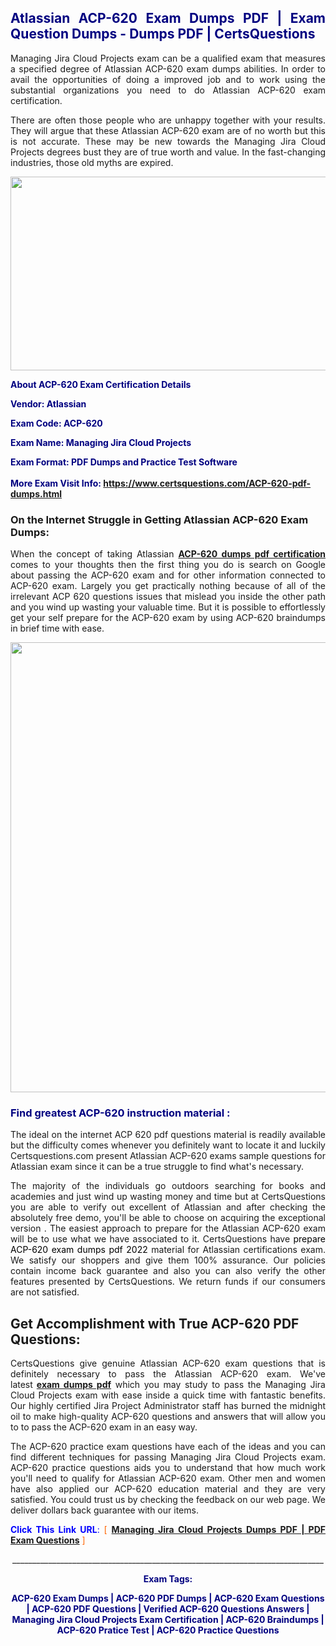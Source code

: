 <h2 style="text-align: justify;"><span style="color: #000080;">Atlassian ACP-620 Exam Dumps PDF | Exam Question Dumps - Dumps PDF | CertsQuestions</span></h2>
<p style="text-align: justify;">Managing Jira Cloud Projects exam can be a qualified exam that measures a specified degree of Atlassian  ACP-620 exam dumps abilities. In order to avail the opportunities of doing a improved job and to work using the substantial organizations you need to do Atlassian ACP-620 exam certification.</p>
<p style="text-align: justify;">There are often those people who are unhappy together with your results. They will argue that these Atlassian  ACP-620 exam are of no worth but this is not accurate. These may be new towards the Managing Jira Cloud Projects degrees bust they are of true worth and value. In the fast-changing industries, those old myths are expired.</p>
<p><img style="display: block; margin-left: auto; margin-right: auto;" src="https://i.imgur.com/eaP4ae9.png" width="840" height="310" /></p>
<p><span style="color: #000080;"><strong>About ACP-620 Exam Certification Details</strong></span></p>
<p><span style="color: #000080;"><strong>Vendor: Atlassian<br /></strong></span></p>
<p><span style="color: #000080;"><strong>Exam Code: ACP-620</strong></span></p>
<p><span style="color: #000080;"><strong>Exam Name: Managing Jira Cloud Projects</strong></span></p>
<p><span style="color: #000080;"><strong>Exam Format: PDF Dumps and Practice Test Software<br /><br />More Exam Visit Info: <span style="color: #ff6600;"><a href="https://www.certsquestions.com/ACP-620-pdf-dumps.html">https://www.certsquestions.com/ACP-620-pdf-dumps.html</a></span></strong></span></p>
<h3>On the Internet Struggle in Getting Atlassian ACP-620 Exam Dumps:</h3>
<p style="text-align: justify;">When the concept of taking Atlassian <a href="https://www.certsquestions.com/ACP-620-pdf-dumps.html"><strong> ACP-620 dumps pdf certification</strong></a> comes to your thoughts then the first thing you do is search on Google about passing the ACP-620 exam and for other information connected to ACP-620 exam. Largely you get practically nothing because of all of the irrelevant ACP 620 questions issues that mislead you inside the other path and you wind up wasting your valuable time. But it is possible to effortlessly get your self prepare for the ACP-620 exam by using ACP-620 braindumps in brief time with ease.</p>
<p><a href="https://www.certsquestions.com/ACP-620-pdf-dumps.html"><img style="display: block; margin-left: auto; margin-right: auto;" src="https://i.imgur.com/pxhoKQ2.png" width="720" /></a></p>
<h3><span style="color: #000080;">Find greatest  ACP-620 instruction material :</span></h3>
<p style="text-align: justify;">The ideal on the internet ACP 620 pdf questions material is readily available but the difficulty comes whenever you definitely want to locate it and luckily Certsquestions.com present Atlassian ACP-620 exams sample questions for Atlassian  exam since it can be a true struggle to find what's necessary.</p>
<p style="text-align: justify;">The majority of the individuals go outdoors searching for books and academies and just wind up wasting money and time but at CertsQuestions you are able to verify out excellent of Atlassian  and after checking the absolutely free demo, you'll be able to choose on acquiring the exceptional version . The easiest approach to prepare for the Atlassian ACP-620 exam will be to use what we have associated to it. CertsQuestions have <span style="color: #000000;">prepare ACP-620 exam dumps pdf 2022</span> material for Atlassian certifications exam. We satisfy our shoppers and give them 100% assurance. Our policies contain income back guarantee and also you can also verify the other features presented by CertsQuestions. We return funds if our consumers are not satisfied.</p>
<h2>Get Accomplishment with True ACP-620 PDF Questions:</h2>
<p style="text-align: justify;">CertsQuestions give genuine Atlassian ACP-620 exam questions that is definitely necessary to pass the Atlassian  ACP-620 exam. We've latest<strong>&nbsp;<a href="https://www.certsquestions.com/">exam dumps pdf</a></strong>&nbsp;which you may study to pass the Managing Jira Cloud Projects exam with ease inside a quick time with fantastic benefits. Our highly certified Jira Project Administrator staff has burned the midnight oil to make high-quality ACP-620 questions and answers that will allow you to to pass the ACP-620 exam in an easy way.</p>
<p style="text-align: justify;">The ACP-620 practice exam questions have each of the ideas and you can find different techniques for passing Managing Jira Cloud Projects exam. ACP-620 practice questions aids you to understand that how much work you'll need to qualify for Atlassian  ACP-620 exam. Other men and women have also applied our ACP-620 education material and they are very satisfied. You could trust us by checking the feedback on our web page. We deliver dollars back guarantee with our items.</p>
<p style="text-align: justify;"><span style="color: #0000ff;"><strong>Click This Link URL</strong>:</span> <span style="color: #ff6600;">[ <strong><a href="https://www.certsquestions.com/jira-project-administrator-certification.html">Managing Jira Cloud Projects Dumps PDF | PDF Exam Questions</a></strong> ]</span></p>
<p style="text-align: center;">______________________________________________________________________________</p>
<p style="text-align: center;"><span style="color: #000080;"><strong>Exam Tags:</strong></span></p>
<p style="text-align: center;"><span style="color: #000080;"><strong>ACP-620 Exam Dumps | ACP-620 PDF Dumps | ACP-620 Exam Questions | ACP-620 PDF Questions | Verified ACP-620 Questions Answers | Managing Jira Cloud Projects Exam Certification | ACP-620 Braindumps | ACP-620 Pratice Test | ACP-620 Practice Questions</strong></span></p>
